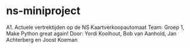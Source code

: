 # ns-miniproject
A1. Actuele vertrektijden op de NS Kaartverkoopautomaat
Team: Groep 1, Make Python great again!
Door: Yordi Koolhout, Bob van Aanhold, Jan Achterberg en Joost Koeman

